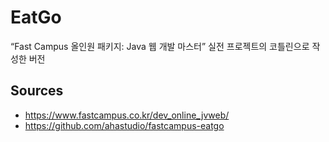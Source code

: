 # EatGo

“Fast Campus 올인원 패키지: Java 웹 개발 마스터” 실전 프로젝트의 코틀린으로 작성한 버전

## Sources

* https://www.fastcampus.co.kr/dev_online_jvweb/
* https://github.com/ahastudio/fastcampus-eatgo
